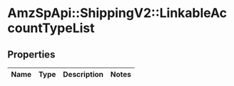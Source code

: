 # AmzSpApi::ShippingV2::LinkableAccountTypeList

## Properties
Name | Type | Description | Notes
------------ | ------------- | ------------- | -------------


